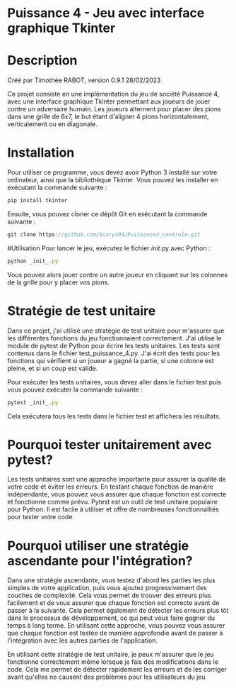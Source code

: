 # Puissance 4 - Jeu avec interface graphique Tkinter

# Description
Créé par Timothée RABOT, version 0.9.1 28/02/2023


Ce projet consiste en une implémentation du jeu de société Puissance 4, avec une interface graphique Tkinter permettant aux joueurs de jouer contre un adversaire humain. Les joueurs alternent pour placer des pions dans une grille de 6x7, le but étant d'aligner 4 pions horizontalement, verticalement ou en diagonale.

# Installation
Pour utiliser ce programme, vous devez avoir Python 3 installé sur votre ordinateur, ainsi que la bibliothèque Tkinter. Vous pouvez les installer en exécutant la commande suivante :

```javascript
pip install tkinter
```
Ensuite, vous pouvez cloner ce dépôt Git en exécutant la commande suivante :

```javascript
git clone https://github.com/Scarys94/Puissance4_controle.git
```
#Utilisation
Pour lancer le jeu, exécutez le fichier _init_.py avec Python :


```javascript
python _init_.py
```
Vous pouvez alors jouer contre un autre joueur en cliquant sur les colonnes de la grille pour y placer vos pions.

# Stratégie de test unitaire
Dans ce projet, j'ai utilisé une stratégie de test unitaire pour m'assurer que les différentes fonctions du jeu fonctionnaient correctement. 
J'ai utilisé le module de pytest de Python pour écrire les tests unitaires. Les tests sont contenus dans le fichier test_puissance_4.py. J'ai écrit des tests pour les fonctions qui vérifient si un joueur a gagné la partie, si une colonne est pleine, et si un coup est valide.

Pour exécuter les tests unitaires, vous devez aller dans le fichier test puis vous pouvez exécuter la commande suivante :


```javascript
pytest _init_.py
```
Cela exécutera tous les tests dans le fichier test et affichera les résultats.

# Pourquoi tester unitairement avec pytest?
Les tests unitaires sont une approche importante pour assurer la qualité de votre code et éviter les erreurs. En testant chaque fonction de manière indépendante, vous pouvez vous assurer que chaque fonction est correcte et fonctionne comme prévu. Pytest est un outil de test unitaire populaire pour Python. Il est facile à utiliser et offre de nombreuses fonctionnalités pour tester votre code.

# Pourquoi utiliser une stratégie ascendante pour l'intégration?
Dans une stratégie ascendante, vous testez d'abord les parties les plus simples de votre application, puis vous ajoutez progressivement des couches de complexité. Cela vous permet de trouver des erreurs plus facilement et de vous assurer que chaque fonction est correcte avant de passer à la suivante. Cela permet également de détecter les erreurs plus tôt dans le processus de développement, ce qui peut vous faire gagner du temps à long terme. En utilisant cette approche, vous pouvez vous assurer que chaque fonction est testée de manière approfondie avant de passer à l'intégration avec les autres parties de l'application.

En utilisant cette stratégie de test unitaire, je peux m'assurer que le jeu fonctionne correctement même lorsque je fais des modifications dans le code. Cela me permet de détecter rapidement les erreurs et de les corriger avant qu'elles ne causent des problèmes pour les utilisateurs du jeu
